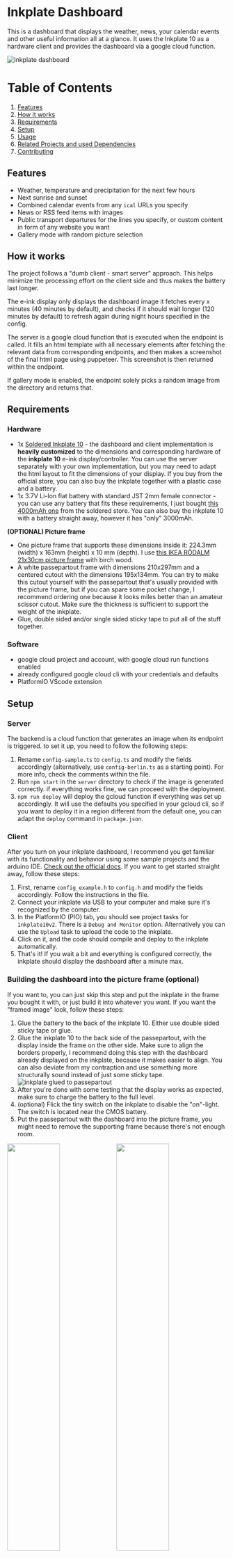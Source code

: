 # Inkplate Dashboard

This is a dashboard that displays the weather, news, your calendar events and other useful information all at a glance. It uses the Inkplate 10 as a hardware client and provides the dashboard via a google cloud function.

![inkplate dashboard](images/header.jpeg)

# Table of Contents

1. [Features](#features)
2. [How it works](#how-it-works)
3. [Requirements](#requirements)
4. [Setup](#setup)
5. [Usage](#usage)
6. [Related Projects and used Dependencies](#related-projects-and-used-dependencies)
7. [Contributing](#contributing)

## Features

- Weather, temperature and precipitation for the next few hours
- Next sunrise and sunset
- Combined calendar events from any `ical` URLs you specify
- News or RSS feed items with images
- Public transport departures for the lines you specify, or custom content in form of any website you want
- Gallery mode with random picture selection

## How it works

The project follows a "dumb client - smart server" approach. This helps minimize the processing effort on the client side and thus makes the battery last longer.

The e-ink display only displays the dashboard image it fetches every x minutes (40 minutes by default), and checks if it should wait longer (120 minutes by default) to refresh again during night hours specified in the config.

The server is a google cloud function that is executed when the endpoint is called. It fills an html template with all necessary elements after fetching the relevant data from corresponding endpoints, and then makes a screenshot of the final html page using puppeteer. This screenshot is then returned within the endpoint.

If gallery mode is enabled, the endpoint solely picks a random image from the directory and returns that.

## Requirements

### Hardware

- 1x [Soldered Inkplate 10](https://soldered.com/product/inkplate-10-9-7-e-paper-board-copy/) - the dashboard and client implementation is **heavily customized** to the dimensions and corresponding hardware of the **inkplate 10** e-ink display/controller. You can use the server separately with your own implementation, but you may need to adapt the html layout to fit the dimensions of your display. If you buy from the official store, you can also buy the inkplate together with a plastic case and a battery.
- 1x 3.7V Li-Ion flat battery with standard JST 2mm female connector - you can use any battery that fits these requirements, I just bought [this 4000mAh one](https://soldered.com/product/li-ion-battery-4000mah-3-7v/) from the soldered store. You can also buy the inkplate 10 with a battery straight away, however it has "only" 3000mAh.

**(OPTIONAL) Picture frame**
- One picture frame that supports these dimensions inside it: 224.3mm (width) x 163mm (height) x 10 mm (depth). I use [this IKEA RÖDALM 21x30cm picture frame](https://www.ikea.com/de/de/p/roedalm-rahmen-birkenachbildung-20548881/) with birch wood.
- A white passepartout frame with dimensions 210x297mm and a centered cutout with the dimensions 195x134mm. You can try to make this cutout yourself with the passepartout that's usually provided with the picture frame, but if you can spare some pocket change, I recommend ordering one because it looks miles better than an amateur scissor cutout. Make sure the thickness is sufficient to support the weight of the inkplate.
- Glue, double sided and/or single sided sticky tape to put all of the stuff together.

### Software

- google cloud project and account, with google cloud run functions enabled
- already configured google cloud cli with your credentials and defaults
- PlatformIO VScode extension

## Setup

### Server

The backend is a cloud function that generates an image when its endpoint is triggered. to set it up, you need to follow the following steps:

1. Rename `config-sample.ts` to `config.ts` and modify the fields accordingly (alternatively, use `config-berlin.ts` as a starting point). For more info, check the comments within the file.
2. Run `npm start` in the `server` directory to check if the image is generated correctly. if everything works fine, we can proceed with the deployment.
3. `npm run deploy` will deploy the gcloud function if everything was set up accordingly. It will use the defaults you specified in your gcloud cli, so if you want to deploy it in a region different from the default one, you can adapt the `deploy` command in `package.json`.

### Client

After you turn on your inkplate dashboard, I recommend you get familiar with its functionality and behavior using some sample projects and the arduino IDE. [Check out the official docs](https://inkplate.readthedocs.io/en/latest/get-started.html#arduino). If you want to get started straight away, follow these steps:

1. First, rename `config_example.h` to `config.h` and modify the fields accordingly. Follow the instructions in the file.
2. Connect your inkplate via USB to your computer and make sure it's recognized by the computer.
3. In the PlatformIO (PIO) tab, you should see project tasks for `ìnkplate10v2`. There is a `Debug and Monitor` option. Alternatively you can use the `Upload` task to upload the code to the inkplate.
4. Click on it, and the code should compile and deploy to the inkplate automatically.
5. That's it! If you wait a bit and everything is configured correctly, the inkplate should display the dashboard after a minute max.

### Building the dashboard into the picture frame (optional)

If you want to, you can just skip this step and put the inkplate in the frame you bought it with, or just build it into whatever you want. If you want the "framed image" look, follow these steps:

1. Glue the battery to the back of the inkplate 10. Either use double sided sticky tape or glue.
2. Glue the inkplate 10 to the back side of the passepartout, with the display inside the frame on the other side. Make sure to align the borders properly, I recommend doing this step with the dashboard already displayed on the inkplate, because it makes easier to align. You can also deviate from my contraption and use something more structurally sound instead of just some sticky tape.
![inkplate glued to passepartout](images/glued-to-passepartout.jpeg)
3. After you're done with some testing that the display works as expected, make sure to charge the battery to the full level.
4. (optional) Flick the tiny switch on the inkplate to disable the "on"-light. The switch is located near the CMOS battery.
5. Put the passepartout with the dashboard into the picture frame, you might need to remove the supporting frame because there's not enough room.
<p float="left">
  <img src="images/inside-frame.jpeg" width="49%" />
  <img src="images/inside-frame-with-supporting.jpeg" width="49%">
</p>
6. Put the backboard into the picture frame and make sure everything is fixed and stable and you're done!

![backboard](images/backboard.jpeg)

## Usage

The dashboard has two modes, dashboard mode and gallery mode. The latter is for just displaying randomly pictures you put in a folder.

### Gallery mode

To enable gallery mode, you need to set `MODE: gallery` in the `.env.yaml` or the deployed cloud function `MODE` parameter. Make sure to put your images in the `server/src/layout/images` path first.

### Public transport

This dashboard currently only supports public transport for Berlin (BVG). To get started with the required stop IDs, [check out this page](https://v6.bvg.transport.rest/getting-started.html). 

If you want to use it for a different city, you can customize `transportDepartures.ts` using an endpoint for your local region.

### RSS Feeds

Be aware that the current implementation only supports images through embedding with an `<img>` tag in the `content:encoded` property. Not all RSS feeds do this, so your feed might display without images. You can adapt the implementation in `news.ts`.

### Custom Content

![custom content](images/dashboard-custom-content.jpeg)

To display custom content in the right side pane, adapt this content in `config.ts`:

```
export const customContent = {
    enabled: true,
    title: "Custom Content Title",
    // the url to fetch the custom content from
    url: "https://sample.url",
};
```

Each time the dashboard refreshes, it will attempt to make a screenshot of the website URL you provided. Be aware that it will be displayed in black-and-white on a dashboard with a white background, so ideally you should use some layout that has a white background and is as simple as possible.

The implementation automatically resizes the window frame to fit the side pane and scales the content up by 1.5 times.

### Other configuration options

`config.ts` and `config.h` allow you to configure:

- refresh intervals
- reduced refresh hours
- battery voltage indicator levels
- whether to display the sunrise and sunset times inlined into the weather row

and more!

## Battery Life

<img src="images/voltage.png" height="300" />

With the default configuration (refresh interval of 40 minutes and 120 minutes at night), a 4000mAh 3.7V battery lasts 4 months without recharging. Depending on your interval and battery size, this can vary.

## Related Projects and used Dependencies

### Inspiration

- [eink-weather-display](https://github.com/kimmobrunfeldt/eink-weather-display) - main inspiration for the overall look of the dashboard and general communication between server-client
- [Inkplate 10 Weather Calendar](https://github.com/chrisjtwomey/inkplate10-weather-cal) another very cool e-ink dashboard that uses inkplate and PlatformIO
- [gcloud functions template](https://github.com/jgunnink/typescript-cloud-function-template
) - used as a template for the `server` folder structure and cloud function deployment

### Dependencies

- puppeteer
- rss-parser
- sharp
- axios
- node-ical
- google-cloud/functions-framework
- weather-icons

### APIs

- [Open-Meteo](https://open-meteo.com/) - Weather and sunset/sunrise
- [BVG-REST](https://v6.bvg.transport.rest/) - Fetching public transport departures in Berlin
- [World Time API](http://worldtimeapi.org/) - Fetching time on client

## Contributing

You can always suggest new features or report bugs that you found. Just keep in mind that this is mainly a project I did for private use and am only working on from time to time. Feel free to open an issue or fork the repository, and I'll look at it sooner or later.
